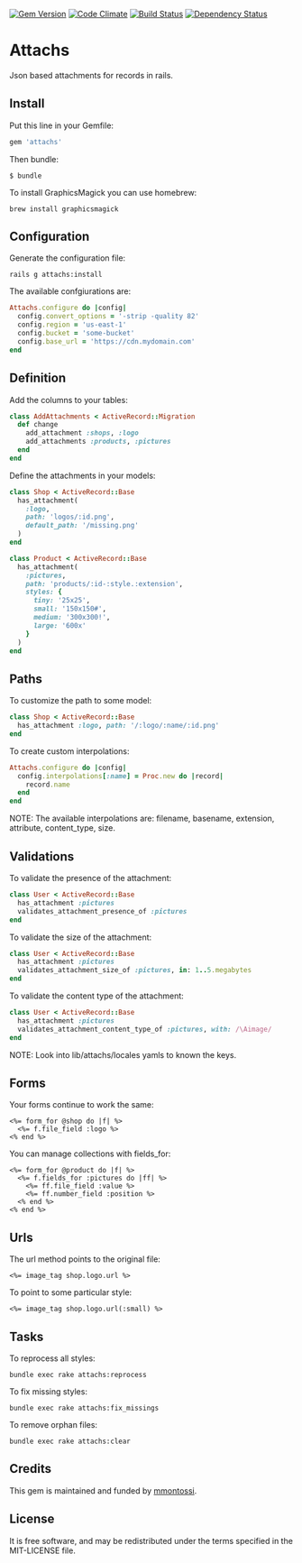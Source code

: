 [![Gem Version](https://badge.fury.io/rb/attachs.svg)](http://badge.fury.io/rb/attachs)
[![Code Climate](https://codeclimate.com/github/mmontossi/attachs/badges/gpa.svg)](https://codeclimate.com/github/mmontossi/attachs)
[![Build Status](https://travis-ci.org/mmontossi/attachs.svg)](https://travis-ci.org/mmontossi/attachs)
[![Dependency Status](https://gemnasium.com/mmontossi/attachs.svg)](https://gemnasium.com/mmontossi/attachs)

# Attachs

Json based attachments for records in rails.

## Install

Put this line in your Gemfile:
```ruby
gem 'attachs'
```

Then bundle:
```
$ bundle
```

To install GraphicsMagick you can use homebrew:
```
brew install graphicsmagick
```

## Configuration

Generate the configuration file:
```
rails g attachs:install
```

The available confgiurations are:
```ruby
Attachs.configure do |config|
  config.convert_options = '-strip -quality 82'
  config.region = 'us-east-1'
  config.bucket = 'some-bucket'
  config.base_url = 'https://cdn.mydomain.com'
end
```

## Definition

Add the columns to your tables:
```ruby
class AddAttachments < ActiveRecord::Migration
  def change
    add_attachment :shops, :logo
    add_attachments :products, :pictures
  end
end
```

Define the attachments in your models:
```ruby
class Shop < ActiveRecord::Base
  has_attachment(
    :logo,
    path: 'logos/:id.png',
    default_path: '/missing.png'
  )
end

class Product < ActiveRecord::Base
  has_attachment(
    :pictures,
    path: 'products/:id-:style.:extension',
    styles: {
      tiny: '25x25',
      small: '150x150#',
      medium: '300x300!',
      large: '600x'
    }
  )
end
```

## Paths

To customize the path to some model:
```ruby
class Shop < ActiveRecord::Base
  has_attachment :logo, path: '/:logo/:name/:id.png'
end
```

To create custom interpolations:
```ruby
Attachs.configure do |config|
  config.interpolations[:name] = Proc.new do |record|
    record.name
  end
end
```

NOTE: The available interpolations are: filename, basename, extension, attribute, content_type, size.

## Validations

To validate the presence of the attachment:
```ruby
class User < ActiveRecord::Base
  has_attachment :pictures
  validates_attachment_presence_of :pictures
end
```

To validate the size of the attachment:
```ruby
class User < ActiveRecord::Base
  has_attachment :pictures
  validates_attachment_size_of :pictures, in: 1..5.megabytes
end
```

To validate the content type of the attachment:
```ruby
class User < ActiveRecord::Base
  has_attachment :pictures
  validates_attachment_content_type_of :pictures, with: /\Aimage/
end

```
NOTE: Look into lib/attachs/locales yamls to known the keys.

## Forms

Your forms continue to work the same:
```erb
<%= form_for @shop do |f| %>
  <%= f.file_field :logo %>
<% end %>
```

You can manage collections with fields_for:
```erb
<%= form_for @product do |f| %>
  <%= f.fields_for :pictures do |ff| %>
    <%= ff.file_field :value %>
    <%= ff.number_field :position %>
  <% end %>
<% end %>
```

## Urls

The url method points to the original file:
```erb
<%= image_tag shop.logo.url %>
```

To point to some particular style:
```erb
<%= image_tag shop.logo.url(:small) %>
```

## Tasks

To reprocess all styles:
```
bundle exec rake attachs:reprocess
```

To fix missing styles:
```
bundle exec rake attachs:fix_missings
```

To remove orphan files:
```
bundle exec rake attachs:clear
```

## Credits

This gem is maintained and funded by [mmontossi](https://github.com/mmontossi).

## License

It is free software, and may be redistributed under the terms specified in the MIT-LICENSE file.
